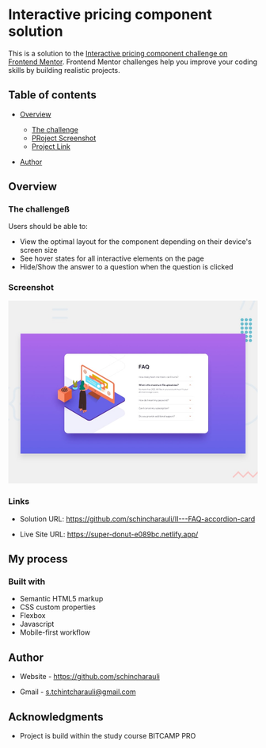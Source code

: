 # Interactive pricing component solution

This is a solution to the [Interactive pricing component challenge on Frontend Mentor](https://www.frontendmentor.io/challenges/interactive-pricing-component-t0m8PIyY8). Frontend Mentor challenges help you improve your coding skills by building realistic projects. 

## Table of contents

- [Overview](#overview)
  - [The challenge](#the-challenge)
  - [PRoject Screenshot](./design/active-states.jpg)
  - [Project Link](https://super-donut-e089bc.netlify.app/)

- [Author](https://github.com/schincharauli)



## Overview

### The challengeß

Users should be able to:

- View the optimal layout for the component depending on their device's screen size
- See hover states for all interactive elements on the page
- Hide/Show the answer to a question when the question is clicked


### Screenshot

![](./design/desktop-preview.jpg)



### Links

- Solution URL: https://github.com/schincharauli/II---FAQ-accordion-card

- Live Site URL: https://super-donut-e089bc.netlify.app/

## My process

### Built with

- Semantic HTML5 markup
- CSS custom properties
- Flexbox
- Javascript
- Mobile-first workflow




## Author

- Website - https://github.com/schincharauli

- Gmail - s.tchintcharauli@gmail.com


## Acknowledgments

- Project is build within the study course BITCAMP PRO
